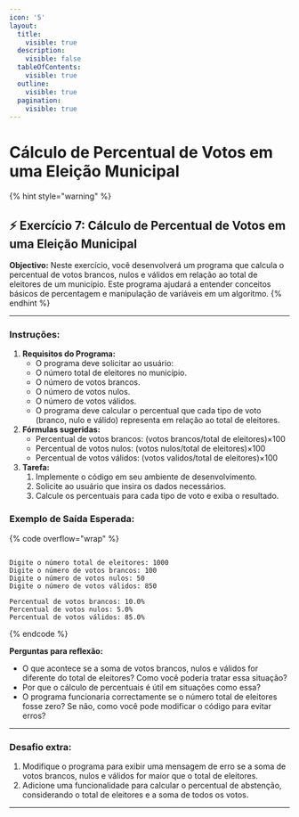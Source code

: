 ```yaml
---
icon: '5'
layout:
  title:
    visible: true
  description:
    visible: false
  tableOfContents:
    visible: true
  outline:
    visible: true
  pagination:
    visible: true
---
```


# Cálculo de Percentual de Votos em uma Eleição Municipal

{% hint style="warning" %}
## ⚡️ Exercício 7:  Cálculo de Percentual de Votos em uma Eleição Municipal



**Objectivo:** Neste exercício, você desenvolverá um programa que calcula o percentual de votos brancos, nulos e válidos em relação ao total de eleitores de um município. Este programa ajudará a entender conceitos básicos de percentagem e manipulação de variáveis em um algoritmo.
{% endhint %}



***



### **Instruções:**

1. **Requisitos do Programa:**
   * O programa deve solicitar ao usuário:
   * O número total de eleitores no município.
   * O número de votos brancos.
   * O número de votos nulos.
   * O número de votos válidos.
   * O programa deve calcular o percentual que cada tipo de voto (branco, nulo e válido) representa em relação ao total de eleitores.
2. **Fórmulas sugeridas:**
   * Percentual de votos brancos: (votos brancos/total de eleitores)×100
   * Percentual de votos nulos: (votos nulos/total de eleitores)×100
   * Percentual de votos válidos: (votos validos/total de eleitores)×100
3. **Tarefa:**
   1. Implemente o código em seu ambiente de desenvolvimento.
   2. Solicite ao usuário que insira os dados necessários.
   3. Calcule os percentuais para cada tipo de voto e exiba o resultado.

### **Exemplo de Saída Esperada:**

{% code overflow="wrap" %}
```

Digite o número total de eleitores: 1000
Digite o número de votos brancos: 100
Digite o número de votos nulos: 50
Digite o número de votos válidos: 850

Percentual de votos brancos: 10.0%
Percentual de votos nulos: 5.0%
Percentual de votos válidos: 85.0%

```
{% endcode %}

**Perguntas para reflexão:**

* O que acontece se a soma de votos brancos, nulos e válidos for diferente do total de eleitores? Como você poderia tratar essa situação?
* Por que o cálculo de percentuais é útil em situações como essa?
* O programa funcionaria correctamente se o número total de eleitores fosse zero? Se não, como você pode modificar o código para evitar erros?



***



### **Desafio extra:**

1. Modifique o programa para exibir uma mensagem de erro se a soma de votos brancos, nulos e válidos for maior que o total de eleitores.
2. Adicione uma funcionalidade para calcular o percentual de abstenção, considerando o total de eleitores e a soma de todos os votos.



***

